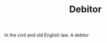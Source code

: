 ---
title: Debitor
letter: D
permalink: "/definitions/bld-debitor.html"
body: In the civil and old English law. A debtor
published_at: '2018-07-07'
source: Black's Law Dictionary 2nd Ed (1910)
layout: post
---
